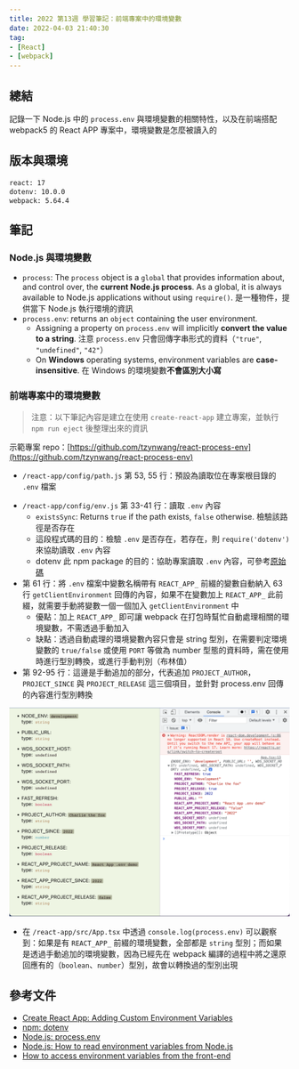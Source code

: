 ```yaml
---
title: 2022 第13週 學習筆記：前端專案中的環境變數
date: 2022-04-03 21:40:30
tag:
- [React]
- [webpack]
---
```


## 總結

記錄一下 Node.js 中的 `process.env` 與環境變數的相關特性，以及在前端搭配 webpack5 的 React APP 專案中，環境變數是怎麼被讀入的

## 版本與環境

```
react: 17
dotenv: 10.0.0
webpack: 5.64.4
```

## 筆記

### Node.js 與環境變數

- `process`: The `process` object is a `global` that provides information about, and control over, the **current Node.js process**. As a global, it is always available to Node.js applications without using `require()`. 是一種物件，提供當下 Node.js 執行環境的資訊
- `process.env`: returns an `object` containing the user environment.
  - Assigning a property on `process.env` will implicitly **convert the value to a string**. 注意 `process.env` 只會回傳字串形式的資料（`"true"`, `"undefined"`, `"42"`）
  - On **Windows** operating systems, environment variables are **case-insensitive**. 在 Windows 的環境變數**不會區別大小寫**

### 前端專案中的環境變數

> 注意：以下筆記內容是建立在使用 `create-react-app` 建立專案，並執行 `npm run eject` 後整理出來的資訊

示範專案 repo：[https://github.com/tzynwang/react-process-env](https://github.com/tzynwang/react-process-env)

<script src="https://gist.github.com/tzynwang/1fe5e71d4c96f082c8ff189975eb0bf8.js"></script>

- `/react-app/config/path.js` 第 53, 55 行：預設為讀取位在專案根目錄的 `.env` 檔案

<script src="https://gist.github.com/tzynwang/f66834717bcbb9099a8b84f83eaa534a.js"></script>

- `/react-app/config/env.js` 第 33-41 行：讀取 `.env` 內容
  - `existsSync`: Returns `true` if the path exists, `false` otherwise. 檢驗該路徑是否存在
  - 這段程式碼的目的：檢驗 `.env` 是否存在，若存在，則 `require('dotenv')` 來協助讀取 `.env` 內容
  - dotenv 此 npm package 的目的：協助專案讀取 `.env` 內容，可參考[原始碼](https://github.com/motdotla/dotenv/blob/master/lib/main.js)
- 第 61 行：將 `.env` 檔案中變數名稱帶有 `REACT_APP_` 前綴的變數自動納入 63 行 `getClientEnvironment` 回傳的內容，如果不在變數加上 `REACT_APP_` 此前綴，就需要手動將變數一個一個加入 `getClientEnvironment` 中
  - 優點：加上 `REACT_APP_` 即可讓 webpack 在打包時幫忙自動處理相關的環境變數，不需透過手動加入
  - 缺點：透過自動處理的環境變數內容只會是 string 型別，在需要判定環境變數的 `true/false` 或使用 `PORT` 等做為 number 型態的資料時，需在使用時進行型別轉換，或進行手動判別（布林值）
- 第 92-95 行：這邊是手動追加的部分，代表追加 `PROJECT_AUTHOR`，`PROJECT_SINCE` 與 `PROJECT_RELEASE` 這三個項目，並針對 process.env 回傳的內容進行型別轉換

<script src="https://gist.github.com/tzynwang/467fdbbe0745557fc49317ec8ef13452.js"></script>

![process env](/2022/react-process-env/read-env-demo.png)

- 在 `/react-app/src/App.tsx` 中透過 `console.log(process.env)` 可以觀察到：如果是有 `REACT_APP_` 前綴的環境變數，全部都是 `string` 型別；而如果是透過手動追加的環境變數，因為已經先在 webpack 編譯的過程中將之還原回應有的（`boolean`、`number`）型別，故會以轉換過的型別出現

## 參考文件

- [Create React App: Adding Custom Environment Variables](https://create-react-app.dev/docs/adding-custom-environment-variables/)
- [npm: dotenv](https://www.npmjs.com/package/dotenv)
- [Node.js: process.env](https://nodejs.org/dist/latest-v8.x/docs/api/process.html#process_process_env)
- [Node.js: How to read environment variables from Node.js](https://nodejs.dev/learn/how-to-read-environment-variables-from-nodejs)
- [How to access environment variables from the front-end](https://stackoverflow.com/questions/57663555/how-to-access-environment-variables-from-the-front-end)
